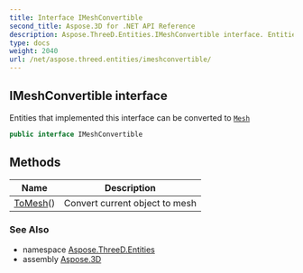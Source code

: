 ```yaml
---
title: Interface IMeshConvertible
second_title: Aspose.3D for .NET API Reference
description: Aspose.ThreeD.Entities.IMeshConvertible interface. Entities that implemented this interface can be converted to Mesh
type: docs
weight: 2040
url: /net/aspose.threed.entities/imeshconvertible/
---
```

## IMeshConvertible interface

Entities that implemented this interface can be converted to [`Mesh`](../mesh/)

```csharp
public interface IMeshConvertible
```

## Methods

| Name | Description |
| --- | --- |
| [ToMesh](../../aspose.threed.entities/imeshconvertible/tomesh/)() | Convert current object to mesh |

### See Also

* namespace [Aspose.ThreeD.Entities](../../aspose.threed.entities/)
* assembly [Aspose.3D](../../)


